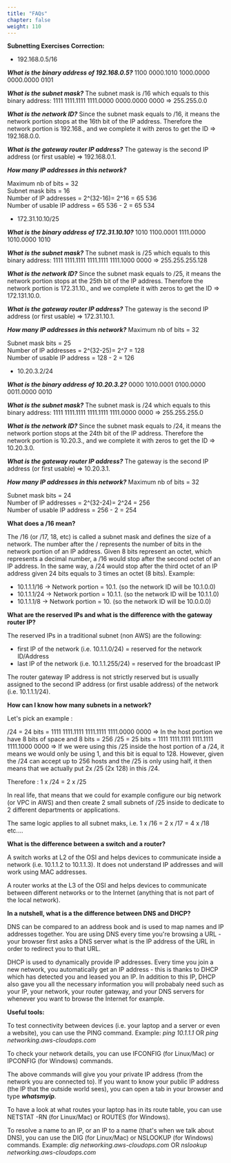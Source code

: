 ```yaml
---
title: "FAQs"
chapter: false
weight: 110
---
```


**Subnetting Exercises Correction:**

- 192.168.0.5/16

***What is the binary address of 192.168.0.5?***
1100 0000.1010 1000.0000 0000.0000 0101

***What is the subnet mask?***
The subnet mask is /16 which equals to this binary address: 1111 1111.1111 1111.0000 0000.0000 0000 => 255.255.0.0

***What is the network ID?***
Since the subnet mask equals to /16, it means the network portion stops at the 16th bit of the IP address. Therefore the network portion is 192.168., and we complete it with zeros to get the ID => 192.168.0.0.

***What is the gateway router IP address?***
The gateway is the second IP address (or first usable) => 192.168.0.1.

***How many IP addresses in this network?***
<p>Maximum nb of bits = 32<br>
Subnet mask bits = 16<br>
Number of IP addresses = 2^(32-16)= 2^16 = 65 536<br>
Number of usable IP address = 65 536 - 2 = 65 534</p>


- 172.31.10.10/25

***What is the binary address of 172.31.10.10?***
1010 1100.0001 1111.0000 1010.0000 1010

***What is the subnet mask?***
The subnet mask is /25 which equals to this binary address: 1111 1111.1111 1111.1111 1111.1000 0000 => 255.255.255.128

***What is the network ID?***
Since the subnet mask equals to /25, it means the network portion stops at the 25th bit of the IP address. Therefore the network portion is 172.31.10., and we complete it with zeros to get the ID => 172.131.10.0.

***What is the gateway router IP address?***
The gateway is the second IP address (or first usable) => 172.31.10.1.

***How many IP addresses in this network?***
Maximum nb of bits = 32<p>
Subnet mask bits = 25<br>
Number of IP addresses = 2^(32-25)= 2^7 = 128<br>
Number of usable IP address = 128 - 2 = 126</p>


- 10.20.3.2/24

***What is the binary address of 10.20.3.2?***
0000 1010.0001 0100.0000 0011.0000 0010

***What is the subnet mask?***
The subnet mask is /24 which equals to this binary address: 1111 1111.1111 1111.1111 1111.0000 0000 => 255.255.255.0

***What is the network ID?***
Since the subnet mask equals to /24, it means the network portion stops at the 24th bit of the IP address. Therefore the network portion is 10.20.3., and we complete it with zeros to get the ID => 10.20.3.0.

***What is the gateway router IP address?***
The gateway is the second IP address (or first usable) => 10.20.3.1.

***How many IP addresses in this network?***
Maximum nb of bits = 32<p>
Subnet mask bits = 24<br>
Number of IP addresses = 2^(32-24)= 2^24 = 256<br>
Number of usable IP address = 256 - 2 = 254</p>



**What does a /16 mean?**

The /16 (or /17, 18, etc) is called a subnet mask and defines the size of a network. The number after the / represents the number of bits in the network portion of an IP address. Given 8 bits represent an octet, which represents a decimal number, a /16 would stop after the second octet of an IP address. In the same way, a /24 would stop after the third octet of an IP address given 24 bits equals to 3 times an octet (8 bits).
Example: 
* 10.1.1.1/16 -> Network portion = 10.1. (so the network ID will be 10.1.0.0)
* 10.1.1.1/24 -> Network portion = 10.1.1. (so the network ID will be 10.1.1.0)
* 10.1.1.1/8 -> Network portion = 10. (so the network ID will be 10.0.0.0)

**What are the reserved IPs and what is the difference with the gateway router IP?**

The reserved IPs in a traditional subnet (non AWS) are the following:
* first IP of the network (i.e. 10.1.1.0/24) = reserved for the network ID/Address
* last IP of the network (i.e. 10.1.1.255/24) = reserved for the broadcast IP

The router gateway IP address is not strictly reserved but is usually assigned to the second IP address (or first usable address) of the network (i.e. 10.1.1.1/24).

**How can I know how many subnets in a network?**

Let's pick an example : 

/24 = 24 bits = 1111 1111.1111 1111.1111 1111.0000 0000 => In the host portion we have 8 bits of space and 8 bits = 256
/25 = 25 bits = 1111 1111.1111 1111.1111 1111.1000 0000 => If we were using this /25 inside the host portion of a /24, it means we would only be using 1, and this bit is equal to 128.
However, given the /24 can accept up to 256 hosts and the /25 is only using half, it then means that we actually put 2x /25 (2x 128) in this /24.

Therefore : 1 x /24 = 2 x /25 

In real life, that means that we could for example configure our big network (or VPC in AWS) and then create 2 small subnets of /25 inside to dedicate to 2 different departments or applications.

The same logic applies to all subnet maks, i.e. 1 x /16 = 2 x /17 = 4 x /18 etc....

**What is the difference between a switch and a router?**

A switch works at L2 of the OSI and helps devices to communicate inside a network (i.e. 10.1.1.2 to 10.1.1.3). It does not understand IP addresses and will work using MAC addresses.

A router works at the L3 of the OSI and helps devices to communicate between different networks or to the Internet (anything that is not part of the local network).


**In a nutshell, what is a the difference between DNS and DHCP?**

DNS can be compared to an address book and is used to map names and IP addresses together. You are using DNS every time you're browsing a URL - your browser first asks a DNS server what is the IP address of the URL in order to redirect you to that URL.

DHCP is used to dynamically provide IP addresses. Every time you join a new network, you automatically get an IP address - this is thanks to DHCP which has detected you and leased you an IP. In addition to this IP, DHCP also gave you all the necessary information you will probabaly need such as your IP, your network, your router gateway, and your DNS servers for whenever you want to browse the Internet for example.

**Useful tools:**

To test connectivity between devices (i.e. your laptop and a server or even a website), you can use the PING command.
Example: *ping 10.1.1.1*    OR      *ping networking.aws-cloudops.com*

To check your network details, you can use IFCONFIG (for Linux/Mac) or IPCONFIG (for Windows) commands.

The above commands will give you your private IP address (from the network you are connected to). If you want to know your public IP address (the IP that the outside world sees), you can open a tab in your browser and type ***whatsmyip***.

To have a look at what routes your laptop has in its route table, you can use NETSTAT -RN (for Linux/Mac) or ROUTES (for Windows).

To resolve a name to an IP, or an IP to a name (that's when we talk about DNS), you can use the DIG (for Linux/Mac) or NSLOOKUP (for Windows) commands.
Example: *dig networking.aws-cloudops.com*      OR      *nslookup networking.aws-cloudops.com*






